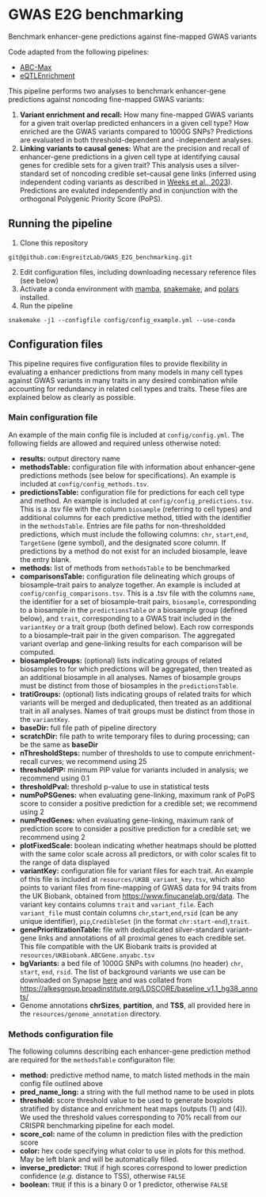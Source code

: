 # GWAS E2G benchmarking
Benchmark enhancer-gene predictions against fine-mapped GWAS variants

Code adapted from the following pipelines:
- [ABC-Max](https://github.com/EngreitzLab/ABC-GWAS-Paper/blob/main/ABC-Max)
- [eQTLEnrichment](https://github.com/EngreitzLab/eQTLEnrichment/tree/integrated)

This pipeline performs two analyses to benchmark enhancer-gene predictions against noncoding fine-mapped GWAS variants:
1. **Variant enrichment and recall:** How many fine-mapped GWAS variants for a given trait overlap predicted enhancers in a given cell type? How enriched are the GWAS variants compared to 1000G SNPs? Predictions are evaluated in both threshold-dependent and -independent analyses. 
2. **Linking variants to causal genes:** What are the precision and recall of enhancer-gene predictions in a given cell type at identifying causal genes for credible sets for a given trait? This analysis uses a silver-standard set of noncoding credible set–causal gene links (inferred using independent coding variants as described in [Weeks et al., 2023](https://doi.org/10.1038/s41588-023-01443-6)). Predictions are evaluted independently and in conjunction with the orthogonal Polygenic Priority Score (PoPS).

## Running the pipeline
1. Clone this repository
```
git@github.com:EngreitzLab/GWAS_E2G_benchmarking.git
```
2. Edit configuration files, including downloading necessary reference files (see below)
3. Activate a conda environment with [mamba](https://mamba.readthedocs.io/en/latest/installation/mamba-installation.html), [snakemake](https://snakemake.readthedocs.io/en/stable/getting_started/installation.html), and [polars](https://docs.pola.rs/) installed.
4. Run the pipeline
```
snakemake -j1 --configfile config/config_example.yml --use-conda
```

## Configuration files
This pipeline requires five configuration files to provide flexibility in evaluating a enhancer predictions from many models in many cell types against GWAS variants in many traits in any desired combination while accounting for redundancy in related cell types and traits. These files are explained below as clearly as possible.

### Main configuration file
An example of the main config file is included at `config/config.yml`. The following fields are allowed and required unless otherwise noted:
- **results:** output directory name
- **methodsTable:** configuration file with information about enhancer-gene predictions methods (see below for specifications). An example is included at `config/config_methods.tsv`. 
- **predictionsTable:** configuration file for predictions for each cell type and method. An example is included at `config/config_predictions.tsv`. This is a .tsv file with the column `biosample` (referring to cell types) and additional columns for each predictive method, titled with the identifier in the `methodsTable`. Entries are file paths for non-thresholdded predictions, which must include the following columns: `chr`, `start`,`end`, `TargetGene` (gene symbol), and the designated score column. If predictions by a method do not exist for an included biosample, leave the entry blank.
- **methods:** list of methods from `methodsTable` to be benchmarked
- **comparisonsTable:** configuration file delineating which groups of biosample–trait pairs to analyze together. An example is included at `config/config_comparisons.tsv`. This is a .tsv file with the columns `name`, the identifier for a set of biosample–trait pairs, `biosample`, corresponding to a biosample in the `predictionsTable` *or* a biosample group (defined below), and `trait`, corresponding to a GWAS trait included in the `variantKey` *or* a trait group (both defined below). Each row corresponds to a biosample–trait pair in the given comparison. The aggregated variant overlap and gene-linking results for each comparison will be computed.
- **biosampleGroups:** (optional) lists indicating groups of related biosamples to for which predictions will be aggregated, then treated as an additional biosample in all analyses. Names of biosample groups must be distinct from those of biosamples in the `predictionsTable`. 
- **tratiGroups:** (optional) lists indicating groups of related traits for which variants will be merged and deduplicated, then treated as an additional trait in all analyses. Names of trait groups must be distinct from those in the `variantKey`. 
- **baseDir:** full file path of pipeline directory 
- **scratchDir:** file path to write temporary files to during processing; can be the same as **baseDir**
- **nThresholdSteps:**  number of thresholds to use to compute enrichment-recall curves; we recommend using 25 
- **thresholdPIP:** minimum PIP value for variants included in analysis; we recommend using 0.1
- **thresholdPval:** threshold p-value to use in statistical tests
- **numPoPSGenes:** when evaluating gene-linking, maximum rank of PoPS score to consider a positive prediction for a credible set; we recommend using 2
- **numPredGenes:** when evaluating gene-linking, maximum rank of prediction score to consider a positive prediction for a credible set; we recommend using 2
- **plotFixedScale:** boolean indicating whether heatmaps should be plotted with the same color scale across all predictors, or with color scales fit to the range of data displayed
- **variantKey:** configuration file for variant files for each trait. An example of this file is included at `resources/UKBB_variant_key.tsv`, which also points to variant files from fine-mapping of GWAS data for 94 traits from the UK Biobank, obtained from https://www.finucanelab.org/data. The variant key contains columns `trait` and `variant_file`. Each `variant_file` must contain columns  `chr`,`start`,`end`,`rsid` (can be any unique identifier), `pip`,`CredibleSet` (in the format `chr:start-end`),`trait`.
- **genePrioritizationTable:** file with deduplicated silver-standard variant–gene links and annotations of all proximal genes to each credible set. This file compatible with the UK Biobank traits is provided at `resources/UKBiobank.ABCGene.anyabc.tsv`
- **bgVariants:** a bed file of 1000G SNPs  with columns (no header) `chr`, `start`, `end`, `rsid`. The list of background variants we use can be downloaded on Synapse [here](https://www.synapse.org/#!Synapse:syn52264319) and was collated from https://alkesgroup.broadinstitute.org/LDSCORE/baseline_v1.1_hg38_annots/
- Genome annotations **chrSizes**, **partition**, and **TSS**, all provided here in the `resources/genome_annotation` directory.

### Methods configuration file
The following columns describing each enhancer-gene prediction method are required for the `methodsTable` configuraiton file:
- **method:** predictive method name, to match listed methods in the main config file outlined above
- **pred_name_long:** a string with the full method name to be used in plots
- **threshold:** score threshold value to be used to generate boxplots stratified by distance and enrichment heat maps (outputs (1) and (4)). We used the threshold values corresponding to 70% recall from our CRISPR benchmarking pipeline for each model.
- **score_col:** name of the column in prediction files with the prediction score
- **color:** hex code specifying what color to use in plots for this method. May be left blank and will be automatically filled.
- **inverse_predictor:** `TRUE` if high scores correspond to lower prediction confidence (*e.g.* distance to TSS), otherwise `FALSE`
- **boolean:** `TRUE` if this is a binary 0 or 1 predictor, otherwise `FALSE`
